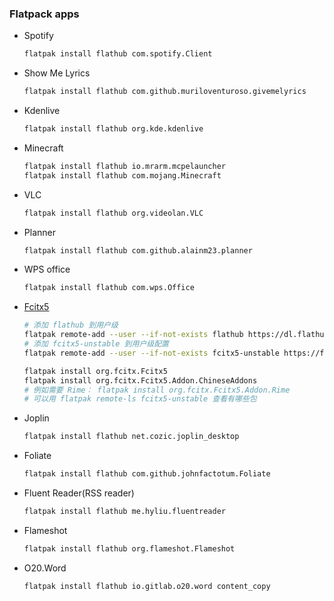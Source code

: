 ### Flatpack apps
- Spotify
  ```bash
  flatpak install flathub com.spotify.Client
  ```
- Show Me Lyrics
  ```bash
  flatpak install flathub com.github.muriloventuroso.givemelyrics
  ```
- Kdenlive
  ```bash
  flatpak install flathub org.kde.kdenlive
  ```
- Minecraft
  ```bash
  flatpak install flathub io.mrarm.mcpelauncher
  flatpak install flathub com.mojang.Minecraft
  ```
- VLC
  ```bash
  flatpak install flathub org.videolan.VLC
  ```
- Planner
  ```bash
  flatpak install flathub com.github.alainm23.planner
  ```
- WPS office
  ```bash
  flatpak install flathub com.wps.Office
  ```
- [Fcitx5](https://www.csslayer.info/wordpress/fcitx-dev/fcitx5-on-flatpak/)
  ```bash
  # 添加 flathub 到用户级
  flatpak remote-add --user --if-not-exists flathub https://dl.flathub.org/repo/flathub.flatpakrepo
  # 添加 fcitx5-unstable 到用户级配置
  flatpak remote-add --user --if-not-exists fcitx5-unstable https://flatpak.fcitx-im.org/unstable-repo/fcitx5-unstable.flatpakrepo
  
  flatpak install org.fcitx.Fcitx5
  flatpak install org.fcitx.Fcitx5.Addon.ChineseAddons
  # 例如需要 Rime： flatpak install org.fcitx.Fcitx5.Addon.Rime
  # 可以用 flatpak remote-ls fcitx5-unstable 查看有哪些包
  ```
- Joplin
  ```bash
  flatpak install flathub net.cozic.joplin_desktop
  ```
- Foliate
  ```bash
  flatpak install flathub com.github.johnfactotum.Foliate
  ```
- Fluent Reader(RSS reader)
  ```bash
  flatpak install flathub me.hyliu.fluentreader
  ```
- Flameshot
  ```bash
  flatpak install flathub org.flameshot.Flameshot
  ```
- O20.Word
  ```bash
  flatpak install flathub io.gitlab.o20.word￼content_copy
  ```
